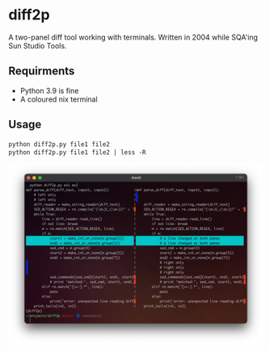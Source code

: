 # diff2p

A two-panel diff tool working with terminals.
Written in 2004 while SQA'ing Sun Studio Tools. 

## Requirments

- Python 3.9 is fine
- A coloured nix terminal

## Usage

```shell
python diff2p.py file1 file2
python diff2p.py file1 file2 | less -R
```

![diff2p screenshot](screenshot.png)
